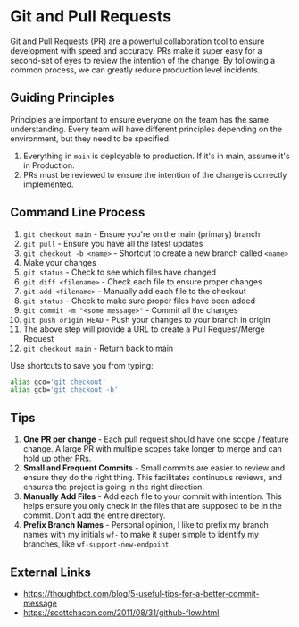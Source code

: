 # Git and Pull Requests

Git and Pull Requests (PR) are a powerful collaboration tool to ensure development with speed and accuracy. PRs make it super easy for a second-set of eyes to review the intention of the change. By following a common process, we can greatly reduce production level incidents.

## Guiding Principles

Principles are important to ensure everyone on the team has the same understanding. Every team will have different principles depending on the environment, but they need to be specified.

1. Everything in `main` is deployable to production. If it's in main, assume it's in Production.
1. PRs must be reviewed to ensure the intention of the change is correctly implemented.

## Command Line Process

1. `git checkout main` - Ensure you're on the main (primary) branch
1. `git pull` - Ensure you have all the latest updates
1. `git checkout -b <name>` - Shortcut to create a new branch called `<name>`
1. Make your changes
1. `git status` - Check to see which files have changed
1. `git diff <filename>` - Check each file to ensure proper changes
1. `git add <filename>` - Manually add each file to the checkout
1. `git status` - Check to make sure proper files have been added
1. `git commit -m "<some message>"` - Commit all the changes
1. `git push origin HEAD` - Push your changes to your branch in origin
1. The above step will provide a URL to create a Pull Request/Merge Request
1. `git checkout main` - Return back to main

Use shortcuts to save you from typing:

```sh
alias gco='git checkout'
alias gcb='git checkout -b'
```

## Tips

1. **One PR per change** - Each pull request should have one scope / feature change. A large PR with multiple scopes take longer to merge and can hold up other PRs.
1. **Small and Frequent Commits** - Small commits are easier to review and ensure they do the right thing. This facilitates continuous reviews, and ensures the project is going in the right direction.
1. **Manually Add Files** - Add each file to your commit with intention. This helps ensure you only check in the files that are supposed to be in the commit. Don't add the entire directory.
1. **Prefix Branch Names** - Personal opinion, I like to prefix my branch names with my initials `wf-` to make it super simple to identify my branches, like `wf-support-new-endpoint`.

## External Links

- https://thoughtbot.com/blog/5-useful-tips-for-a-better-commit-message
- https://scottchacon.com/2011/08/31/github-flow.html
